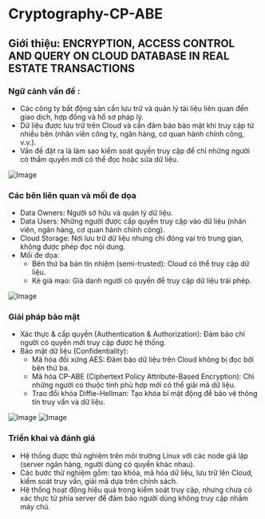 # Cryptography-CP-ABE
## Giới thiệu: ENCRYPTION, ACCESS CONTROL AND QUERY ON CLOUD DATABASE IN REAL ESTATE TRANSACTIONS 

### Ngữ cảnh vấn đề : 
* Các công ty bất động sản cần lưu trữ và quản lý tài liệu liên quan đến giao dịch, hợp đồng và hồ sơ pháp lý.
* Dữ liệu được lưu trữ trên Cloud và cần đảm bảo bảo mật khi truy cập từ nhiều bên (nhân viên công ty, ngân hàng, cơ quan hành chính công, v.v.).
* Vấn đề đặt ra là làm sao kiểm soát quyền truy cập để chỉ những người có thẩm quyền mới có thể đọc hoặc sửa dữ liệu.

![Image](https://github.com/user-attachments/assets/919df18e-8efe-49fe-ba64-7516fce4c978)

### Các bên liên quan và mối đe dọa
* Data Owners: Người sở hữu và quản lý dữ liệu.
* Data Users: Những người được cấp quyền truy cập vào dữ liệu (nhân viên, ngân hàng, cơ quan hành chính công).
* Cloud Storage: Nơi lưu trữ dữ liệu nhưng chỉ đóng vai trò trung gian, không được phép đọc nội dung.
* Mối đe dọa:
  - Bên thứ ba bán tín nhiệm (semi-trusted): Cloud có thể truy cập dữ liệu.
  - Kẻ giả mạo: Giả danh người có quyền để truy cập dữ liệu trái phép.

 ![Image](https://github.com/user-attachments/assets/c3c3d8f8-2ee5-411d-98a2-db105c5deccd)

 ### Giải pháp bảo mật
* Xác thực & cấp quyền (Authentication & Authorization): Đảm bảo chỉ người có quyền mới truy cập được hệ thống.
* Bảo mật dữ liệu (Confidentiality):
  * Mã hóa đối xứng AES: Đảm bảo dữ liệu trên Cloud không bị đọc bởi bên thứ ba.
  * Mã hóa CP-ABE (Ciphertext Policy Attribute-Based Encryption): Chỉ những người có thuộc tính phù hợp mới có thể giải mã dữ liệu.
  * Trao đổi khóa Diffie-Hellman: Tạo khóa bí mật động để bảo vệ thông tin truy vấn và dữ liệu.
 
![Image](https://github.com/user-attachments/assets/91724e99-09f0-45e6-936a-92083907d854)
![Image](https://github.com/user-attachments/assets/7da71bfa-1712-490c-81ba-15241bdffdc4)

### Triển khai và đánh giá
* Hệ thống được thử nghiệm trên môi trường Linux với các node giả lập (server ngân hàng, người dùng có quyền khác nhau).
* Các bước thử nghiệm gồm: tạo khóa, mã hóa dữ liệu, lưu trữ lên Cloud, kiểm soát truy vấn, giải mã dựa trên chính sách.
* Hệ thống hoạt động hiệu quả trong kiểm soát truy cập, nhưng chưa có xác thực từ phía server để đảm bảo người dùng không truy cập nhầm máy chủ.
